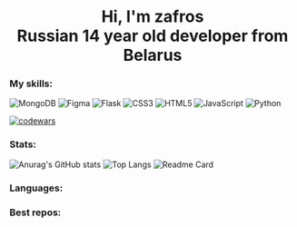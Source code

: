 <h1 align=center>Hi, I'm zafros<br>Russian 14 year old developer from Belarus</h1>

### My skills:
![MongoDB](https://img.shields.io/badge/MongoDB-%234ea94b.svg?style=for-the-badge&logo=mongodb&logoColor=white)
![Figma](https://img.shields.io/badge/figma-%23F24E1E.svg?style=for-the-badge&logo=figma&logoColor=white)
![Flask](https://img.shields.io/badge/flask-%23000.svg?style=for-the-badge&logo=flask&logoColor=white)
![CSS3](https://img.shields.io/badge/css3-%231572B6.svg?style=for-the-badge&logo=css3&logoColor=white)
![HTML5](https://img.shields.io/badge/html5-%23E34F26.svg?style=for-the-badge&logo=html5&logoColor=white)
![JavaScript](https://img.shields.io/badge/javascript-%23323330.svg?style=for-the-badge&logo=javascript&logoColor=%23F7DF1E)
![Python](https://img.shields.io/badge/python-3670A0?style=for-the-badge&logo=python&logoColor=ffdd54)

[![codewars](https://www.codewars.com/users/Zafros56/badges/large)](https://www.codewars.com/users/Zafros56) 

### Stats:
![Anurag's GitHub stats](https://github-readme-stats.vercel.app/api?username=zafross&theme=github_dark) 
![Top Langs](https://github-readme-stats.vercel.app/api/top-langs/?username=zafross&layout=compact&theme=github_dark)
![Readme Card](https://github-readme-stats.vercel.app/api/pin/?username=zafross&repo=qwoq&theme=github_dark)

### Languages:


### Best repos:


